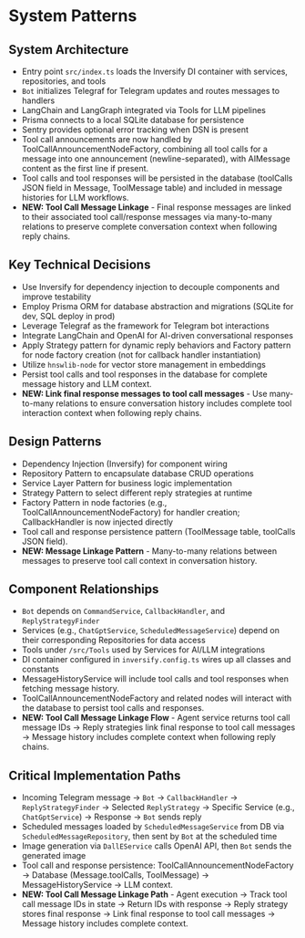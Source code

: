 # System Patterns

## System Architecture
- Entry point `src/index.ts` loads the Inversify DI container with services, repositories, and tools
- `Bot` initializes Telegraf for Telegram updates and routes messages to handlers
- LangChain and LangGraph integrated via Tools for LLM pipelines
- Prisma connects to a local SQLite database for persistence
- Sentry provides optional error tracking when DSN is present
- Tool call announcements are now handled by ToolCallAnnouncementNodeFactory, combining all tool calls for a message into one announcement (newline-separated), with AIMessage content as the first line if present.
- Tool calls and tool responses will be persisted in the database (toolCalls JSON field in Message, ToolMessage table) and included in message histories for LLM workflows.
- **NEW: Tool Call Message Linkage** - Final response messages are linked to their associated tool call/response messages via many-to-many relations to preserve complete conversation context when following reply chains.

## Key Technical Decisions
- Use Inversify for dependency injection to decouple components and improve testability
- Employ Prisma ORM for database abstraction and migrations (SQLite for dev, SQL deploy in prod)
- Leverage Telegraf as the framework for Telegram bot interactions
- Integrate LangChain and OpenAI for AI-driven conversational responses
- Apply Strategy pattern for dynamic reply behaviors and Factory pattern for node factory creation (not for callback handler instantiation)
- Utilize `hnswlib-node` for vector store management in embeddings
- Persist tool calls and tool responses in the database for complete message history and LLM context.
- **NEW: Link final response messages to tool call messages** - Use many-to-many relations to ensure conversation history includes complete tool interaction context when following reply chains.

## Design Patterns
- Dependency Injection (Inversify) for component wiring
- Repository Pattern to encapsulate database CRUD operations
- Service Layer Pattern for business logic implementation
- Strategy Pattern to select different reply strategies at runtime
- Factory Pattern in node factories (e.g., ToolCallAnnouncementNodeFactory) for handler creation; CallbackHandler is now injected directly
- Tool call and response persistence pattern (ToolMessage table, toolCalls JSON field).
- **NEW: Message Linkage Pattern** - Many-to-many relations between messages to preserve tool call context in conversation history.

## Component Relationships
- `Bot` depends on `CommandService`, `CallbackHandler`, and `ReplyStrategyFinder`
- Services (e.g., `ChatGptService`, `ScheduledMessageService`) depend on their corresponding Repositories for data access
- Tools under `/src/Tools` used by Services for AI/LLM integrations
- DI container configured in `inversify.config.ts` wires up all classes and constants
- MessageHistoryService will include tool calls and tool responses when fetching message history.
- ToolCallAnnouncementNodeFactory and related nodes will interact with the database to persist tool calls and responses.
- **NEW: Tool Call Message Linkage Flow** - Agent service returns tool call message IDs → Reply strategies link final response to tool call messages → Message history includes complete context when following reply chains.

## Critical Implementation Paths
- Incoming Telegram message → `Bot` → `CallbackHandler` → `ReplyStrategyFinder` → Selected `ReplyStrategy` → Specific Service (e.g., `ChatGptService`) → Response → `Bot` sends reply
- Scheduled messages loaded by `ScheduledMessageService` from DB via `ScheduledMessageRepository`, then sent by `Bot` at the scheduled time
- Image generation via `DallEService` calls OpenAI API, then `Bot` sends the generated image 
- Tool call and response persistence: ToolCallAnnouncementNodeFactory → Database (Message.toolCalls, ToolMessage) → MessageHistoryService → LLM context.
- **NEW: Tool Call Message Linkage Path** - Agent execution → Track tool call message IDs in state → Return IDs with response → Reply strategy stores final response → Link final response to tool call messages → Message history includes complete context. 